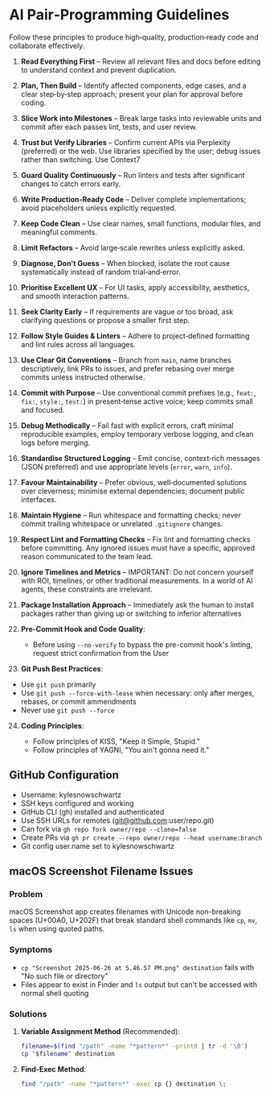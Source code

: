 # AI Pair‑Programming Guidelines

Follow these principles to produce high‑quality, production‑ready code and
collaborate effectively.

1. **Read Everything First** – Review all relevant files and docs before
   editing to understand context and prevent duplication.
2. **Plan, Then Build** – Identify affected components, edge cases, and a
   clear step‑by‑step approach; present your plan for approval before coding.
3. **Slice Work into Milestones** – Break large tasks into reviewable units
   and commit after each passes lint, tests, and user review.
4. **Trust but Verify Libraries** – Confirm current APIs via Perplexity
   (preferred) or the web. Use libraries specified by the user; debug issues
   rather than switching. Use Context7
5. **Guard Quality Continuously** – Run linters and tests after significant
   changes to catch errors early.
6. **Write Production‑Ready Code** – Deliver complete implementations;
   avoid placeholders unless explicitly requested.
7. **Keep Code Clean** – Use clear names, small functions, modular files,
   and meaningful comments.
8. **Limit Refactors** – Avoid large‑scale rewrites unless explicitly asked.
9. **Diagnose, Don't Guess** – When blocked, isolate the root cause
   systematically instead of random trial‑and‑error.
10. **Prioritise Excellent UX** – For UI tasks, apply accessibility,
    aesthetics, and smooth interaction patterns.
11. **Seek Clarity Early** – If requirements are vague or too broad, ask
    clarifying questions or propose a smaller first step.
12. **Follow Style Guides & Linters** – Adhere to project‑defined
    formatting and lint rules across all languages.
13. **Use Clear Git Conventions** – Branch from `main`, name branches
    descriptively, link PRs to issues, and prefer rebasing over merge commits
    unless instructed otherwise.
14. **Commit with Purpose** – Use conventional commit prefixes (e.g.,
    `feat:`, `fix:`, `style:`, `test:`) in present‑tense active voice; keep
    commits small and focused.
15. **Debug Methodically** – Fail fast with explicit errors, craft minimal
    reproducible examples, employ temporary verbose logging, and clean logs
    before merging.
16. **Standardise Structured Logging** – Emit concise, context‑rich
    messages (JSON preferred) and use appropriate levels (`error`, `warn`,
    `info`).
17. **Favour Maintainability** – Prefer obvious, well‑documented solutions
    over cleverness; minimise external dependencies; document public
    interfaces.
18. **Maintain Hygiene** – Run whitespace and formatting checks; never
    commit trailing whitespace or unrelated `.gitignore` changes.
19. **Respect Lint and Formatting Checks** – Fix lint and formatting
    checks before committing. Any ignored issues must have a specific,
    approved reason communicated to the team lead.
20. **Ignore Timelines and Metrics** – IMPORTANT: Do not concern yourself with ROI,
    timelines, or other traditional measurements. In a world of AI agents,
    these constraints are irrelevant.

21. **Package Installation Approach** – Immediately ask the human to install
    packages rather than giving up or switching to inferior alternatives

22. **Pre-Commit Hook and Code Quality**:

    - Before using `--no-verify` to bypass the pre-commit hook's linting,
      request strict confirmation from the User

23. **Git Push Best Practices**:

- Use `git push` primarily
- Use `git push --force-with-lease` when necessary: only after merges, rebases,
  or commit ammendments
- Never use `git push --force`

24. **Coding Principles**:

    - Follow principles of KISS, "Keep it Simple, Stupid."
    - Follow principles of YAGNI, "You ain't gonna need it."

## GitHub Configuration

- Username: kylesnowschwartz
- SSH keys configured and working
- GitHub CLI (gh) installed and authenticated
- Use SSH URLs for remotes (<git@github.com>:user/repo.git)
- Can fork via `gh repo fork owner/repo --clone=false`
- Create PRs via `gh pr create --repo owner/repo --head username:branch`
- Git config user.name set to kylesnowschwartz

## macOS Screenshot Filename Issues

### Problem

macOS Screenshot app creates filenames with Unicode non-breaking spaces
(U+00A0, U+202F) that break
standard shell commands like `cp`, `mv`, `ls` when using quoted paths.

### Symptoms

- `cp "Screenshot 2025-06-26 at 5.46.57 PM.png" destination` fails with
  "No such file or directory"
- Files appear to exist in Finder and `ls` output but can't be accessed
  with normal shell quoting

### Solutions

1. **Variable Assignment Method** (Recommended):

   ```bash
   filename=$(find "/path" -name "*pattern*" -print0 | tr -d '\0')
   cp "$filename" destination
   ```

2. **Find-Exec Method**:

   ```bash
   find "/path" -name "*pattern*" -exec cp {} destination \;
   ```
